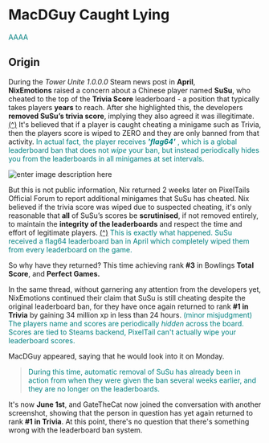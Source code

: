 # MacDGuy Caught Lying 
<span style="color:teal">AAAA</span>

## Origin
During the _Tower Unite 1.0.0.0_ Steam news post in **April**, <br>
**NixEmotions** raised a concern about a Chinese player named **SuSu**, who cheated to the top of the **Trivia Score** leaderboard - a position that typically takes players **years** to reach. 
After she highlighted this, the developers **removed SuSu’s trivia score**, implying they also agreed it was illegitimate.  [(^)](https://steamcommunity.com/app/394690/eventcomments/604153951183464508?snr=1_2108_9__2107&ctp=8#c604153951183496049) 
It's believed that if a player is caught cheating a minigame such as Trivia, then the players score is wiped to ZERO and they are only banned from that activity.
<span style="color:teal">In actual fact, the player receives ***'flag64'*** , which is a global leaderboard ban that does not *wipe* your ban, but instead periodically hides you from the leaderboards in all minigames at set intervals.</span>
>
![enter image description here](https://i.imgur.com/HSEbxPo.png)


But this is not public information,
Nix returned 2 weeks later on PixelTails Official Forum to report additional minigames that SuSu has cheated. 
Nix believed if the trivia score was wiped due to suspected cheating, it's only reasonable that **all** of SuSu’s scores be **scrutinised**, if not removed entirely, to maintain the **integrity of the leaderboards** and respect the time and effort of legitimate players.  [(^)](https://forums.pixeltailgames.com/t/1-0-0-0-suspicious-possibly-cheated-high-scores-by-a-specific-player-on-leaderboards-still-present-on-other-leaderboards/53241)
<span style="color:teal">This is exactly what happened. SuSu received a flag64 leaderboard ban in April which completely wiped them from every leaderboard on the game. </span> 

So why have they returned?
This time achieving rank **#3** in Bowlings **Total Score**, and **Perfect Games.**

In the same thread, without garnering any attention from the developers yet, NixEmotions continued their claim that SuSu is still cheating despite the original leaderboard ban, for they have once again returned to rank **#1 in Trivia** by gaining 34 million xp in less than 24 hours.
<span style="color:teal">(minor misjudgment) The players name and scores are periodically *hidden* across the board. Scores  are tied to Steams backend, PixelTail can't actually wipe your leaderboard scores.</span>

MacDGuy appeared, saying that he would look into it on Monday.
><span style="color:teal">During this time, automatic removal of SuSu has already been in action from when they were given the ban several weeks earlier, and they are no longer on the leaderboards.</span>

It's now **June 1st**, and GateTheCat now joined the conversation with another screenshot, showing that the person in question has yet again returned to rank **#1 in Trivia**.
At this point, there's no question that there's something wrong with the leaderboard ban system.
